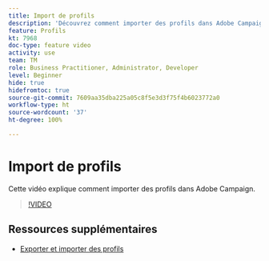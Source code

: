 ```yaml
---
title: Import de profils
description: 'Découvrez comment importer des profils dans Adobe Campaign '
feature: Profils
kt: 7968
doc-type: feature video
activity: use
team: TM
role: Business Practitioner, Administrator, Developer
level: Beginner
hide: true
hidefromtoc: true
source-git-commit: 7609aa35dba225a05c8f5e3d3f75f4b6023772a0
workflow-type: ht
source-wordcount: '37'
ht-degree: 100%

---
```



# Import de profils

Cette vidéo explique comment importer des profils dans Adobe Campaign.

>[!VIDEO](https://video.tv.adobe.com/v/25608?quality=12)

## Ressources supplémentaires

- [Exporter et importer des profils](https://experienceleague.adobe.com/docs/campaign-classic/using/getting-started/profile-management/exporting-and-importing-profiles.html?lang=fr)
